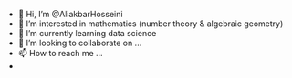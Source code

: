 - 👋 Hi, I’m @AliakbarHosseini
- 👀 I’m interested in mathematics (number theory & algebraic geometry)
- 🌱 I’m currently learning data science
- 💞️ I’m looking to collaborate on ...
- 📫 How to reach me ...
-

<!---
AliakbarHosseini/AliakbarHosseini is a ✨ special ✨ repository because its `README.md` (this file) appears on your GitHub profile.
You can click the Preview link to take a look at your changes.
--->
